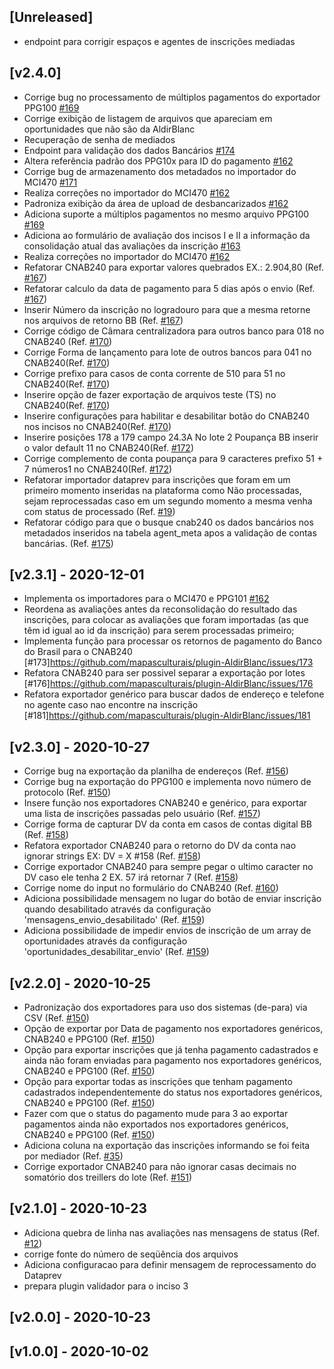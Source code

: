 ## [Unreleased]
- endpoint para corrigir espaços e agentes de inscrições mediadas

## [v2.4.0]
- Corrige bug no processamento de múltiplos pagamentos do exportador PPG100 [#169](https://github.com/mapasculturais/plugin-AldirBlanc/issues/169)
- Corrige exibição de listagem de arquivos que apareciam em oportunidades que não são da AldirBlanc
- Recuperação de senha de mediados
- Endpoint para validação dos dados Bancários [#174](https://github.com/mapasculturais/plugin-AldirBlanc/issues/174)
- Altera referência padrão dos PPG10x para ID do pagamento [#162](https://github.com/mapasculturais/plugin-AldirBlanc/issues/162)
- Corrige bug de armazenamento dos metadados no importador do MCI470 [#171](https://github.com/mapasculturais/plugin-AldirBlanc/issues/171)
- Realiza correções no importador do MCI470 [#162](https://github.com/mapasculturais/plugin-AldirBlanc/issues/162)
- Padroniza exibição da área de upload de desbancarizados [#162](https://github.com/mapasculturais/plugin-AldirBlanc/issues/162)
- Adiciona suporte a múltiplos pagamentos no mesmo arquivo PPG100 [#169](https://github.com/mapasculturais/plugin-AldirBlanc/issues/169)
- Adiciona ao formulário de avaliação dos incisos I e II a informação da consolidação atual das avaliações da inscrição [#163](https://github.com/mapasculturais/plugin-AldirBlanc/issues/163)
- Realiza correções no importador do MCI470 [#162](https://github.com/mapasculturais/plugin-AldirBlanc/issues/162)
- Refatorar CNAB240 para exportar valores quebrados EX.: 2.904,80 (Ref. [#167](https://github.com/mapasculturais/plugin-AldirBlanc/issues/167))
- Refatorar calculo da data de pagamento para 5 dias após o envio (Ref. [#167](https://github.com/mapasculturais/plugin-AldirBlanc/issues/167))
- Inserir Número da inscrição no logradouro para que a mesma retorne nos arquivos de retorno BB (Ref. [#167](https://github.com/mapasculturais/plugin-AldirBlanc/issues/167))
- Corrige código de Câmara centralizadora para outros banco para 018 no CNAB240 (Ref. [#170](https://github.com/mapasculturais/plugin-AldirBlanc/issues/170))
- Corrige Forma de lançamento para lote de outros bancos para 041 no CNAB240(Ref. [#170](https://github.com/mapasculturais/plugin-AldirBlanc/issues/170))
- Corrige prefixo para casos de conta corrente de 510 para 51 no CNAB240(Ref. [#170](https://github.com/mapasculturais/plugin-AldirBlanc/issues/170))
- Inserire opção de fazer exportação de arquivos teste (TS) no CNAB240(Ref. [#170](https://github.com/mapasculturais/plugin-AldirBlanc/issues/170))
- Inserire configurações para habilitar e desabilitar botão do CNAB240 nos incisos no CNAB240(Ref. [#170](https://github.com/mapasculturais/plugin-AldirBlanc/issues/170))
- Inserire posições 178 a 179 campo 24.3A No lote 2 Poupança BB inserir o valor default 11 no CNAB240(Ref. [#172](https://github.com/mapasculturais/plugin-AldirBlanc/issues/172))
- Corrige complemento de conta poupança para 9 caracteres prefixo 51 + 7 números1 no CNAB240(Ref. [#172](https://github.com/mapasculturais/plugin-AldirBlanc/issues/172))
- Refatorar importador dataprev para inscrições que foram em um primeiro momento inseridas na plataforma como Não processadas, sejam reprocessadas caso em um segundo momento a mesma venha com status de processado (Ref. [#19](https://github.com/mapasculturais/plugin-AldirBlanc/issues/19))
- Refatorar código para que o busque cnab240 os dados bancários nos metadados inseridos na tabela agent_meta apos a validação de contas bancárias. (Ref. [#175](https://github.com/mapasculturais/plugin-AldirBlanc/issues/175))
## [v2.3.1] - 2020-12-01
- Implementa os importadores para o MCI470 e PPG101 [#162](https://github.com/mapasculturais/plugin-AldirBlanc/issues/162)
- Reordena as avaliações antes da reconsolidação do resultado das inscrições, para colocar as avaliações que foram importadas (as que têm id igual ao id da inscrição) para serem processadas primeiro;
- Implementa função para processar os retornos de pagamento do Banco do Brasil para o CNAB240 [#173]https://github.com/mapasculturais/plugin-AldirBlanc/issues/173 
- Refatora CNAB240 para ser possivel separar a exportação por lotes [#176]https://github.com/mapasculturais/plugin-AldirBlanc/issues/176 
- Refatora exportador genérico para buscar dados de endereço e telefone no agente caso nao encontre na inscrição [#181]https://github.com/mapasculturais/plugin-AldirBlanc/issues/181 

## [v2.3.0] - 2020-10-27

- Corrige bug na exportação da planilha de endereços (Ref. [#156](https://github.com/mapasculturais/plugin-AldirBlanc/issues/156))
- Corrige bug na exportação do PPG100 e implementa novo número de protocolo (Ref. [#150](https://github.com/mapasculturais/plugin-AldirBlanc/issues/150))
- Insere função nos exportadores CNAB240 e genérico, para exportar uma lista de inscrições passadas pelo usuário (Ref. [#157](https://github.com/mapasculturais/plugin-AldirBlanc/issues/157))
- Corrige forma de capturar DV da conta em casos de contas digital BB (Ref. [#158](https://github.com/mapasculturais/plugin-AldirBlanc/issues/158))
- Refatora exportador CNAB240 para o retorno do DV da conta nao ignorar strings EX: DV = X #158 (Ref. [#158](https://github.com/mapasculturais/plugin-AldirBlanc/issues/158))
- Corrige exportador CNAB240 para sempre pegar o ultimo caracter no DV caso ele tenha 2 EX. 57 irá retornar 7 (Ref. [#158](https://github.com/mapasculturais/plugin-AldirBlanc/issues/158))
- Corrige nome do input no formulário do CNAB240 (Ref. [#160](https://github.com/mapasculturais/plugin-AldirBlanc/issues/160))
- Adiciona possibilidade mensagem no lugar do botão de enviar inscrição quando desabilitado através da configuração 'mensagens_envio_desabilitado'  (Ref. [#159](https://github.com/mapasculturais/plugin-AldirBlanc/issues/159))
- Adiciona possibilidade de impedir envios de inscrição de um array de oportunidades através da configuração 'oportunidades_desabilitar_envio' (Ref. [#159](https://github.com/mapasculturais/plugin-AldirBlanc/issues/159))

## [v2.2.0] - 2020-10-25

- Padronização dos exportadores para uso dos sistemas (de-para) via CSV (Ref. [#150](https://github.com/mapasculturais/plugin-AldirBlanc/issues/150))
- Opção de exportar por Data de pagamento nos exportadores genéricos, CNAB240 e PPG100 (Ref. [#150](https://github.com/mapasculturais/plugin-AldirBlanc/issues/150))
- Opção para exportar inscrições que já tenha pagamento cadastrados e ainda não foram enviadas para pagamento nos exportadores genéricos, CNAB240 e PPG100 (Ref. [#150](https://github.com/mapasculturais/plugin-AldirBlanc/issues/150))
- Opção para exportar todas as inscrições que tenham pagamento cadastrados independentemente do status nos exportadores genéricos, CNAB240 e PPG100 (Ref. [#150](https://github.com/mapasculturais/plugin-AldirBlanc/issues/150))
- Fazer com que o status do pagamento mude para 3 ao exportar pagamentos ainda não exportados nos exportadores genéricos, CNAB240 e PPG100 (Ref. [#150](https://github.com/mapasculturais/plugin-AldirBlanc/issues/150))
- Adiciona coluna na exportação das inscrições informando se foi feita por mediador (Ref. [#35](https://git.hacklab.com.br/mapas/MapasBR/-/issues/35))
- Corrige exportador CNAB240 para não ignorar casas decimais no somatório dos treillers do lote (Ref. [#151](https://github.com/mapasculturais/plugin-AldirBlanc/issues/151))

## [v2.1.0] - 2020-10-23

- Adiciona quebra de linha nas avaliações nas mensagens de status (Ref. [#12](https://git.hacklab.com.br/mapas/mapas-es/-/issues/12))
- corrige fonte do número de seqüência dos arquivos
- Adiciona configuracao para definir mensagem de reprocessamento do Dataprev
- prepara plugin validador para o inciso 3

## [v2.0.0] - 2020-10-23

## [v1.0.0] - 2020-10-02
